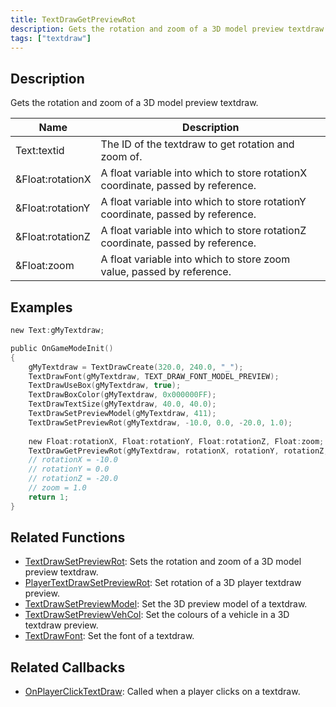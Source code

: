 ```yaml
---
title: TextDrawGetPreviewRot
description: Gets the rotation and zoom of a 3D model preview textdraw.
tags: ["textdraw"]
---
```


<VersionWarn version='omp v1.1.0.2612' />

## Description

Gets the rotation and zoom of a 3D model preview textdraw.

| Name             | Description                                                                     |
| ---------------- | ------------------------------------------------------------------------------- |
| Text:textid      | The ID of the textdraw to get rotation and zoom of.                             |
| &Float:rotationX | A float variable into which to store rotationX coordinate, passed by reference. |
| &Float:rotationY | A float variable into which to store rotationY coordinate, passed by reference. |
| &Float:rotationZ | A float variable into which to store rotationZ coordinate, passed by reference. |
| &Float:zoom      | A float variable into which to store zoom value, passed by reference.           |

## Examples

```c
new Text:gMyTextdraw;

public OnGameModeInit()
{
    gMyTextdraw = TextDrawCreate(320.0, 240.0, "_");
    TextDrawFont(gMyTextdraw, TEXT_DRAW_FONT_MODEL_PREVIEW);
    TextDrawUseBox(gMyTextdraw, true);
    TextDrawBoxColor(gMyTextdraw, 0x000000FF);
    TextDrawTextSize(gMyTextdraw, 40.0, 40.0);
    TextDrawSetPreviewModel(gMyTextdraw, 411);
    TextDrawSetPreviewRot(gMyTextdraw, -10.0, 0.0, -20.0, 1.0);
    
    new Float:rotationX, Float:rotationY, Float:rotationZ, Float:zoom;
    TextDrawGetPreviewRot(gMyTextdraw, rotationX, rotationY, rotationZ, zoom);
    // rotationX = -10.0
    // rotationY = 0.0
    // rotationZ = -20.0
    // zoom = 1.0
    return 1;
}
```

## Related Functions

- [TextDrawSetPreviewRot](TextDrawSetPreviewRot): Sets the rotation and zoom of a 3D model preview textdraw.
- [PlayerTextDrawSetPreviewRot](PlayerTextDrawSetPreviewRot): Set rotation of a 3D player textdraw preview.
- [TextDrawSetPreviewModel](TextDrawSetPreviewModel): Set the 3D preview model of a textdraw.
- [TextDrawSetPreviewVehCol](TextDrawSetPreviewVehCol): Set the colours of a vehicle in a 3D textdraw preview.
- [TextDrawFont](TextDrawFont): Set the font of a textdraw.

## Related Callbacks

- [OnPlayerClickTextDraw](../callbacks/OnPlayerClickTextDraw): Called when a player clicks on a textdraw.
